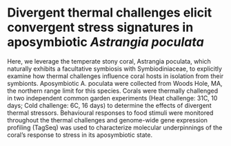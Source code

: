 # Divergent thermal challenges elicit convergent stress signatures in aposymbiotic <i>Astrangia poculata</i>

Here, we leverage the temperate stony coral, Astrangia poculata, which naturally exhibits a facultative
symbiosis with Symbiodiniaceae, to explicitly examine how thermal challenges influence coral hosts in isolation
from their symbionts. Aposymbiotic A. poculata were collected from Woods Hole, MA, the northern range
limit for this species. Corals were thermally challenged in two independent common garden experiments (Heat
challenge: 31C, 10 days; Cold challenge: 6C, 16 days) to determine the effects of divergent thermal stressors.
Behavioural responses to food stimuli were monitored throughout the thermal challenges and genome-wide
gene expression profiling (TagSeq) was used to characterize molecular underpinnings of the coral’s response
to stress in its aposymbiotic state.
